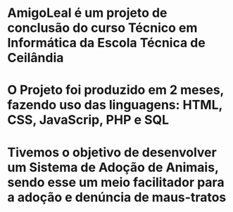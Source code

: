 # AmigoLeal é um projeto de conclusão do curso Técnico em Informática da Escola Técnica de Ceilândia
# O Projeto foi produzido em 2 meses, fazendo uso das linguagens: HTML, CSS, JavaScrip, PHP e SQL
# Tivemos o objetivo de desenvolver um Sistema de Adoção de Animais, sendo esse um meio facilitador para a adoção e denúncia de maus-tratos
